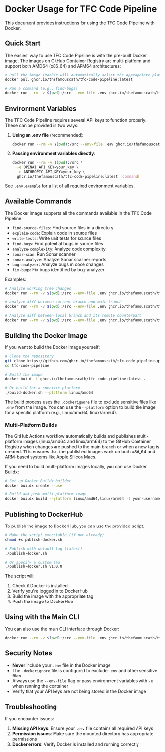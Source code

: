 # Docker Usage for TFC Code Pipeline

This document provides instructions for using the TFC Code Pipeline with Docker.

## Quick Start

The easiest way to use TFC Code Pipeline is with the pre-built Docker image. The images on GitHub Container Registry are multi-platform and support both AMD64 (x86_64) and ARM64 architectures:

```bash
# Pull the image (Docker will automatically select the appropriate platform for your system)
docker pull ghcr.io/thefamouscath/tfc-code-pipeline:latest

# Run a command (e.g., find-bugs)
docker run --rm -v $(pwd):/src --env-file .env ghcr.io/thefamouscath/tfc-code-pipeline:latest find-bugs-and-report --directory /src
```

## Environment Variables

The TFC Code Pipeline requires several API keys to function properly. These can be provided in two ways:

1. **Using an .env file** (recommended):
   ```bash
   docker run --rm -v $(pwd):/src --env-file .env ghcr.io/thefamouscath/tfc-code-pipeline:latest [command]
   ```

2. **Passing environment variables directly**:
   ```bash
   docker run --rm -v $(pwd):/src \
     -e OPENAI_API_KEY=your_key \
     -e ANTHROPIC_API_KEY=your_key \
     ghcr.io/thefamouscath/tfc-code-pipeline:latest [command]
   ```

See `.env.example` for a list of all required environment variables.

## Available Commands

The Docker image supports all the commands available in the TFC Code Pipeline:

- `find-source-files`: Find source files in a directory
- `explain-code`: Explain code in source files
- `write-tests`: Write unit tests for source files
- `find-bugs`: Find potential bugs in source files
- `analyze-complexity`: Analyze code complexity
- `sonar-scan`: Run Sonar scanner
- `sonar-analyze`: Analyze Sonar scanner reports
- `bug-analyzer`: Analyze bugs in code changes
- `fix-bugs`: Fix bugs identified by bug-analyzer

Examples:
```bash
# Analyze working tree changes
docker run --rm -v $(pwd):/src --env-file .env ghcr.io/thefamouscath/tfc-code-pipeline:latest bug-analyzer --working-tree --output /src/bug_report.xml

# Analyze diff between current branch and main branch
docker run --rm -v $(pwd):/src --env-file .env ghcr.io/thefamouscath/tfc-code-pipeline:latest bug-analyzer --branch-diff main --output /src/bug_report.xml

# Analyze diff between local branch and its remote counterpart
docker run --rm -v $(pwd):/src --env-file .env ghcr.io/thefamouscath/tfc-code-pipeline:latest bug-analyzer --remote-diff --output /src/bug_report.xml
```

## Building the Docker Image

If you want to build the Docker image yourself:

```bash
# Clone the repository
git clone https://github.com/ghcr.io/thefamouscath/tfc-code-pipeline.git
cd tfc-code-pipeline

# Build the image
docker build -t ghcr.io/thefamouscath/tfc-code-pipeline:latest .

# Or build for a specific platform
./build-docker.sh --platform linux/amd64
```

The build process uses the `.dockerignore` file to exclude sensitive files like `.env` from the image. You can use the `--platform` option to build the image for a specific platform (e.g., linux/amd64, linux/arm64).

### Multi-Platform Builds

The GitHub Actions workflow automatically builds and publishes multi-platform images (linux/amd64 and linux/arm64) to the GitHub Container Registry when changes are pushed to the main branch or when a new tag is created. This ensures that the published images work on both x86_64 and ARM-based systems like Apple Silicon Macs.

If you need to build multi-platform images locally, you can use Docker Buildx:

```bash
# Set up Docker Buildx builder
docker buildx create --use

# Build and push multi-platform image
docker buildx build --platform linux/amd64,linux/arm64 -t your-username/tfc-code-pipeline:latest --push .
```

## Publishing to DockerHub

To publish the image to DockerHub, you can use the provided script:

```bash
# Make the script executable (if not already)
chmod +x publish-docker.sh

# Publish with default tag (latest)
./publish-docker.sh

# Or specify a custom tag
./publish-docker.sh v1.0.0
```

The script will:
1. Check if Docker is installed
2. Verify you're logged in to DockerHub
3. Build the image with the appropriate tag
4. Push the image to DockerHub

## Using with the Main CLI

You can also use the main CLI interface through Docker:

```bash
docker run --rm -v $(pwd):/src --env-file .env ghcr.io/thefamouscath/tfc-code-pipeline:latest tfc-code-pipeline --cmd bug_analyzer --working-tree --output /src/bug_report.xml
```

## Security Notes

- **Never** include your `.env` file in the Docker image
- The `.dockerignore` file is configured to exclude `.env` and other sensitive files
- Always use the `--env-file` flag or pass environment variables with `-e` when running the container
- Verify that your API keys are not being stored in the Docker image

## Troubleshooting

If you encounter issues:

1. **Missing API keys**: Ensure your `.env` file contains all required API keys
2. **Permission issues**: Make sure the mounted directory has appropriate permissions
3. **Docker errors**: Verify Docker is installed and running correctly
